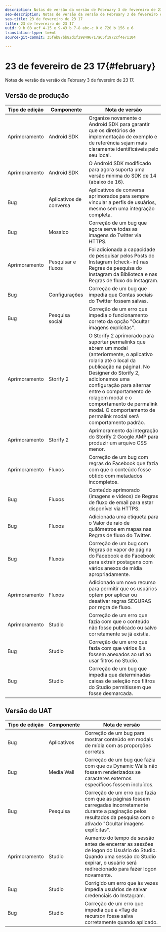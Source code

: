 ```yaml
---
description: Notas de versão da versão de February 3 de fevereiro de 23 17.
seo-description: Notas de versão da versão de February 3 de fevereiro de 23 17.
seo-title: 23 de fevereiro de 23 17
title: 23 de fevereiro de 23 17
uuid: 9 b 08 acf 4-15 e 9-43 b 7-8 abc-c 0 d 720 b 156 e 6
translation-type: tm+mt
source-git-commit: 35feb87bb82d1f298496717a65f1972cf4e71104

---
```



# 23 de fevereiro de 23 17{#february}

Notas de versão da versão de February 3 de fevereiro de 23 17.

## Versão de produção

| **Tipo de edição** | **Componente** | **Nota de versão** |
|---|---|---|
| Aprimoramento | Android SDK | Organize novamente o Android SDK para garantir que os diretórios de implementação de exemplo e de referência sejam mais claramente identificáveis pelo seu local. |
| Aprimoramento | Android SDK | O Android SDK modificado para agora suporta uma versão mínima do SDK de 14 (abaixo de 16). |
| Bug | Aplicativos de conversa | Aplicativos de conversa aprimorados para sempre vincular a perfis de usuários, mesmo sem uma integração completa. |
| Bug | Mosaico | Correção de um bug que agora serve todas as imagens do Twitter via HTTPS. |
| Aprimoramento | Pesquisar e fluxos | Foi adicionada a capacidade de pesquisar pelos Posts do Instagram (check-in) nas Regras de pesquisa do Instagram da Biblioteca e nas Regras de fluxo do Instagram. |
| Bug | Configurações | Correção de um bug que impedia que Contas sociais do Twitter fossem salvas. |
| Bug | Pesquisa social | Correção de um erro que impedia o funcionamento correto da opção "Ocultar imagens explícitas". |
| Aprimoramento | Storify 2 | O Storify 2 aprimorado para suportar permalinks que abrem um modal (anteriormente, o aplicativo rolaria até o local da publicação na página). No Designer do Storify 2, adicionamos uma configuração para alternar entre o comportamento de rolagem modal e o comportamento de permalink modal. O comportamento de permalink modal será comportamento padrão. |
| Aprimoramento | Storify 2 | Aprimoramento da integração do Storify 2 Google AMP para produzir um arquivo CSS menor. |
| Aprimoramento | Fluxos | Correção de um bug com regras do Facebook que fazia com que o conteúdo fosse obtido com metadados incompletos. |
| Bug | Fluxos | Conteúdo aprimorado (imagens e vídeos) de Regras de fluxo de email para estar disponível via HTTPS. |
| Bug | Fluxos | Adicionada uma etiqueta para o Valor de raio de quilômetros em mapas nas Regras de fluxo do Twitter. |
| Bug | Fluxos | Correção de um bug com Regras de vapor de página do Facebook e do Facebook para extrair postagens com vários anexos de mídia apropriadamente. |
| Aprimoramento | Fluxos | Adicionado um novo recurso para permitir que os usuários optem por aplicar ou desativar regras SEGURAS por regra de fluxo. |
| Aprimoramento | Studio | Correção de um erro que fazia com que o conteúdo não fosse publicado ou salvo corretamente se já existia. |
| Bug | Studio | Correção de um erro que fazia com que vários & s fossem anexados ao url ao usar filtros no Studio. |
| Bug | Studio | Correção de um bug que impedia que determinadas caixas de seleção nos filtros do Studio permitissem que fosse desmarcada. |

## Versão do UAT

| **Tipo de edição** | **Componente** | **Nota de versão** |
|---|---|---|
| Bug | Aplicativos | Correção de um bug para mostrar conteúdo em modals de mídia com as proporções corretas. |
| Bug | Media Wall | Correção de um bug que fazia com que os Dynamic Walls não fossem renderizados se caracteres externos específicos fossem incluídos. |
| Bug | Pesquisa | Correção de um erro que fazia com que as páginas fossem carregadas incorretamente durante a paginação pelos resultados da pesquisa com o ativado "Ocultar imagens explícitas". |
| Aprimoramento | Studio | Aumento do tempo de sessão antes de encerrar as sessões de logon do Usuário do Studio. Quando uma sessão do Studio expirar, o usuário será redirecionado para fazer logon novamente. |
| Bug | Studio | Corrigido um erro que às vezes impedia usuários de salvar credenciais do Instagram. |
| Bug | Studio | Correção de um erro que impedia que a «Tag de recurso» fosse salva corretamente quando aplicado. |


